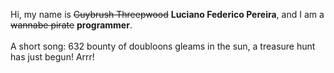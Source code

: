 Hi, my name is ~~Guybrush Threepwood~~ **Luciano Federico Pereira**, and I am a ~~wannabe pirate~~ **programmer**.<br><br>A short song: 632 bounty of doubloons gleams in the sun, a treasure hunt has just begun! Arrr!

